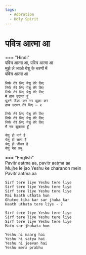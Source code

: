 ```yaml
---
tags:
  - Adoration
  - Holy Spirit
---
```



  
# पवित्र आत्मा आ  

=== "Hindi"  
    पवित्र आत्मा आ, पवित्र आत्मा आ  
    मुझे ले जाओ येशु के चरणों में  
    पवित्र आत्मा आ  

    सिर्फ तेरे लिए येशु तेरे लिए  
    सिर्फ तेरे लिए येशु तेरे लिए  
    सिर्फ तेरे लिए येशु तेरे लिए  
    मै हाथ उठाता हूँ  
    घुटने टिका कर सर झुका कर  
    हाथ उठाता तेरे लिए – २  

    सिर्फ तेरे लिए येशु तेरे लिए  
    सिर्फ तेरे लिए येशु तेरे लिए  
    सिर्फ तेरे लिए येशु तेरे लिए  
    मैं सर झुकाता हूँ  

    येशु ही मार्ग है  
    येशु ही सत्य है  
    येशु ही जीवन है  
    येशु मेरा प्रभु  

=== "English"  
    Pavitr aatma aa, pavitr aatma aa  
    Mujhe le jao Yeshu ke charanon mein  
    Pavitr aatma aa  

    Sirf tere liye Yeshu tere liye  
    Sirf tere liye Yeshu tere liye  
    Sirf tere liye Yeshu tere liye  
    Mai haath uthata hun  
    Ghutne tika kar sar jhuka kar  
    Haath uthata tere liye - 2  

    Sirf tere liye Yeshu tere liye  
    Sirf tere liye Yeshu tere liye  
    Sirf tere liye Yeshu tere liye  
    Main sar jhukata hun  

    Yeshu hi maarg hai  
    Yeshu hi satya hai  
    Yeshu hi jeevan hai  
    Yeshu mera prabhu  